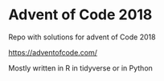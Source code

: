 # Advent of Code 2018
Repo with solutions for advent of Code 2018  

https://adventofcode.com/

Mostly written in R in tidyverse or in Python

